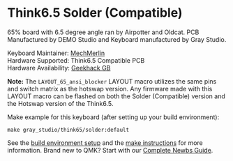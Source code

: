# Think6.5 Solder (Compatible)

65% board with 6.5 degree angle ran by Airpotter and Oldcat. PCB Manufactured by DEMO Studio and Keyboard manufactured by Gray Studio. 

Keyboard Maintainer: [MechMerlin](https://github.com/mechmerlin)  
Hardware Supported: Think6.5 Compatible PCB  
Hardware Availability: [Geekhack GB](https://geekhack.org/index.php?topic=100166.0)

**Note:** The `LAYOUT_65_ansi_blocker` LAYOUT macro utilizes the same pins and switch matrix as the hotswap version. Any firmware made with this LAYOUT macro can be flashed on both the Solder (Compatible) version and the Hotswap version of the Think6.5.  

Make example for this keyboard (after setting up your build environment):

    make gray_studio/think65/solder:default

See the [build environment setup](https://docs.qmk.fm/#/getting_started_build_tools) and the [make instructions](https://docs.qmk.fm/#/getting_started_make_guide) for more information. Brand new to QMK? Start with our [Complete Newbs Guide](https://docs.qmk.fm/#/newbs).
